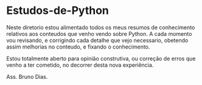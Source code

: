 # Estudos-de-Python

   Neste diretorio estou alimentado todos os meus resumos de conhecimento relativos aos conteudos que venho vendo sobre Python.
A cada momento vou revisando, e corrigindo cada detalhe que vejo necessario, obetendo assim melhorias no conteudo, e fixando o conhecimento.

Estou totalmente aberto para opinião construtiva, ou correção de erros que venho a ter cometido, no decorrer desta nova experiência.

Ass. 
  Bruno Dias.
